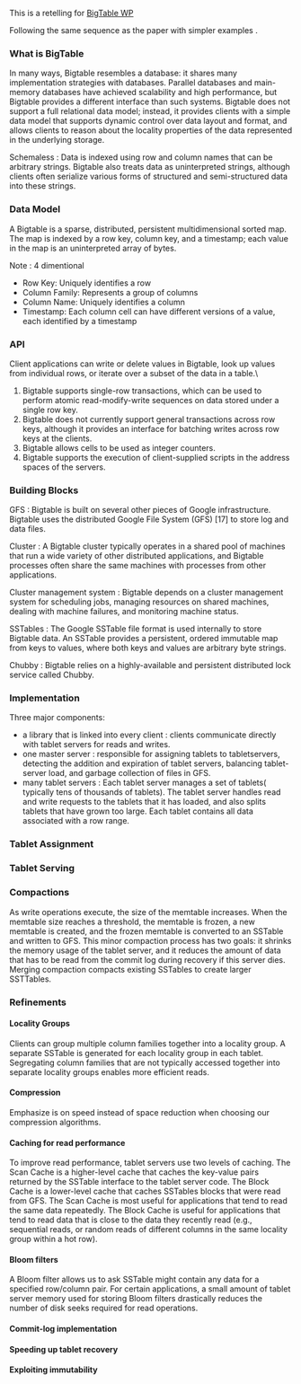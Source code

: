 This is a retelling for [BigTable WP](https://research.google/pubs/pub27898/)

Following the same sequence as the paper with simpler examples .

### What is BigTable 
In many ways, Bigtable resembles a database: it shares many implementation strategies with databases. Parallel databases and main-memory databases have achieved scalability and high performance, but Bigtable provides a different interface than such systems. Bigtable does not support a full relational data model; instead, it provides clients with a simple data model that supports dynamic control over data layout and format, and allows clients to reason about the locality properties of the data represented in the underlying storage. 

Schemaless :
Data is indexed using row and column names that can be arbitrary strings. Bigtable also treats data as uninterpreted strings, although clients often serialize various forms of structured and semi-structured data into these strings.

### Data Model 
A Bigtable is a sparse, distributed, persistent multidimensional sorted map. The map is indexed by a row key, column key, and a timestamp; each value in the map
is an uninterpreted array of bytes.

Note : 4 dimentional 
- Row Key: Uniquely identifies a row
- Column Family: Represents a group of columns
- Column Name: Uniquely identifies a column
- Timestamp: Each column cell can have different versions of a value, each identified by a timestamp

        
### API

Client applications can write or delete values in Bigtable, look up values from individual rows, or iterate over a subset of the data in a table.\\

1. Bigtable supports single-row transactions, which can be used to perform atomic read-modify-write sequences on data stored under a single row key. 
2. Bigtable does not currently support general transactions across row keys, although it provides an interface for batching writes across
row keys at the clients.
3. Bigtable allows cells to be used as integer counters. 
4. Bigtable supports the execution of client-supplied scripts in the address spaces of the servers. 


### Building Blocks 

GFS : Bigtable is built on several other pieces of Google infrastructure. Bigtable uses the distributed Google File System (GFS) [17] to store log and data files. 

Cluster : A Bigtable cluster typically operates in a shared pool of machines that run a wide variety of other distributed applications, and Bigtable processes often share the same machines with processes from other applications. 

Cluster management system : Bigtable depends on a cluster management system for scheduling jobs, managing resources on shared machines, dealing with machine failures, and monitoring machine status.

SSTables : The Google SSTable file format is used internally to store Bigtable data. An SSTable provides a persistent, ordered immutable map from keys to values, where both keys and values are arbitrary byte strings. 

Chubby : Bigtable relies on a highly-available and persistent distributed lock service called Chubby.

### Implementation

Three major components:
- a library that is linked into every client : clients communicate directly with tablet servers for reads and writes.
- one master server : responsible for assigning tablets to tabletservers, detecting the addition and expiration of tablet servers, balancing tablet-server load, and garbage collection of files in GFS.
- many tablet servers : Each tablet server manages a set of tablets( typically tens of thousands of tablets). The tablet server handles read and write requests to the tablets that it has loaded, and also splits tablets that have grown too large. Each tablet contains all data associated with a row range.

### Tablet Assignment
### Tablet Serving

### Compactions
As write operations execute, the size of the memtable increases. When the memtable size reaches a threshold, the memtable is frozen, a new memtable is created, and the frozen memtable is converted to an SSTable and written to GFS. This minor compaction process has two goals: it shrinks the memory usage of the tablet server, and it reduces the amount of data that has to be read from the commit log during recovery if this server dies.
Merging compaction compacts existing SSTables to create larger SSTTables.

### Refinements

#### Locality Groups
Clients can group multiple column families together into a locality group. A separate SSTable is generated for each locality group in each tablet. Segregating column families that are not typically accessed together into separate locality groups enables more efficient reads.

#### Compression
Emphasize is on speed instead of space reduction when choosing our compression algorithms.

#### Caching for read performance
To improve read performance, tablet servers use two levels of caching. The Scan Cache is a higher-level cache that caches the key-value pairs returned by the SSTable interface to the tablet server code. The Block Cache is a lower-level cache that caches SSTables blocks that were read from GFS.
The Scan Cache is most useful for applications that tend to read the same data repeatedly. The Block Cache is useful for applications that tend to read data that is close to the data they recently read (e.g., sequential reads, or random reads of different columns in the same locality group within a hot row).

#### Bloom filters
A Bloom filter allows us to ask SSTable might contain any data for a specified row/column pair. For certain applications, a small amount of tablet server memory used for storing Bloom filters drastically reduces the number of disk seeks required for read operations.

#### Commit-log implementation
#### Speeding up tablet recovery
#### Exploiting immutability


